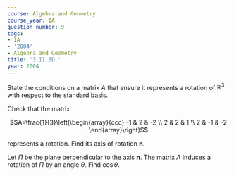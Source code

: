 ```yaml
---
course: Algebra and Geometry
course_year: IA
question_number: 9
tags:
- IA
- '2004'
- Algebra and Geometry
title: '3.II.6D '
year: 2004
---
```



State the conditions on a matrix $A$ that ensure it represents a rotation of $\mathbb{R}^{3}$ with respect to the standard basis.

Check that the matrix

$$A=\frac{1}{3}\left(\begin{array}{ccc}
-1 & 2 & -2 \\
2 & 2 & 1 \\
2 & -1 & -2
\end{array}\right)$$

represents a rotation. Find its axis of rotation $\mathbf{n}$.

Let $\Pi$ be the plane perpendicular to the axis $\mathbf{n}$. The matrix $A$ induces a rotation of $\Pi$ by an angle $\theta$. Find $\cos \theta$.